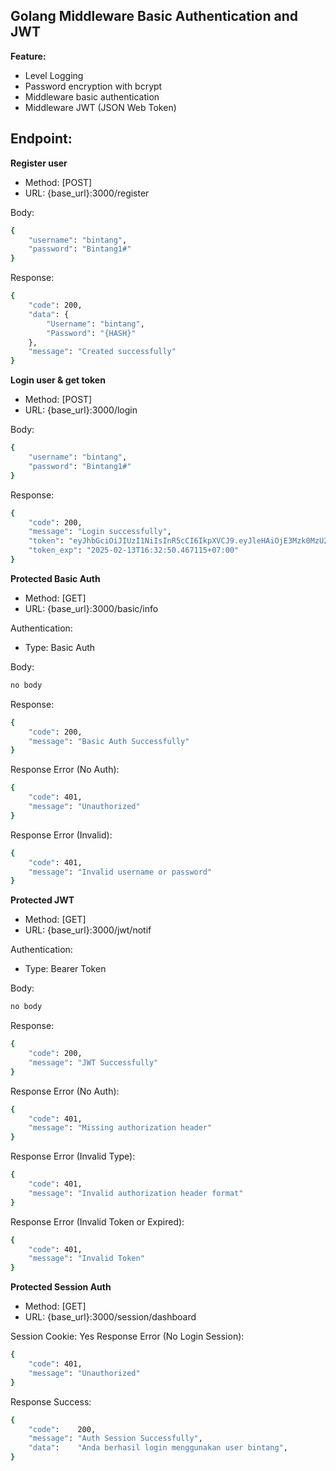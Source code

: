 ## Golang Middleware Basic Authentication and JWT
**Feature:**
- Level Logging
- Password encryption with bcrypt
- Middleware basic authentication
- Middleware JWT (JSON Web Token)

## Endpoint:
**Register user**
- Method: [POST]
- URL: {base_url}:3000/register

Body:
```sh
{
    "username": "bintang",
    "password": "Bintang1#"
}
```
Response:
```sh
{
    "code": 200,
    "data": {
        "Username": "bintang",
        "Password": "{HASH}"
    },
    "message": "Created successfully"
}
```

**Login user & get token**
- Method: [POST]
- URL: {base_url}:3000/login

Body:
```sh
{
    "username": "bintang",
    "password": "Bintang1#"
}
```
Response:
```sh
{
    "code": 200,
    "message": "Login successfully",
    "token": "eyJhbGciOiJIUzI1NiIsInR5cCI6IkpXVCJ9.eyJleHAiOjE3Mzk0MzU2MzAsInVzZXJuYW1lIjoiYmludGFuZyJ9.r-qmomQfuhvacUlSAvXYk3b0tk-D4qH8q_fpAX7N3To",
    "token_exp": "2025-02-13T16:32:50.467115+07:00"
}
```

**Protected Basic Auth**
- Method: [GET]
- URL: {base_url}:3000/basic/info

Authentication:
- Type: Basic Auth

Body:
```sh
no body
```
Response:
```sh
{
    "code": 200,
    "message": "Basic Auth Successfully"
}
```
Response Error (No Auth):
```sh
{
    "code": 401,
    "message": "Unauthorized"
}
```
Response Error (Invalid):
```sh
{
    "code": 401,
    "message": "Invalid username or password"
}
```

**Protected JWT**
- Method: [GET]
- URL: {base_url}:3000/jwt/notif

Authentication:
- Type: Bearer Token

Body:
```sh
no body
```
Response:
```sh
{
    "code": 200,
    "message": "JWT Successfully"
}
```
Response Error (No Auth):
```sh
{
    "code": 401,
    "message": "Missing authorization header"
}
```
Response Error (Invalid Type):
```sh
{
    "code": 401,
    "message": "Invalid authorization header format"
}
```
Response Error (Invalid Token or Expired):
```sh
{
    "code": 401,
    "message": "Invalid Token"
}
```

**Protected Session Auth**
- Method: [GET]
- URL: {base_url}:3000/session/dashboard

Session Cookie: Yes
Response Error (No Login Session):
```sh
{
    "code": 401,
    "message": "Unauthorized"
}
```
Response Success:
```sh
{
    "code":    200,
    "message": "Auth Session Successfully",
    "data":    "Anda berhasil login menggunakan user bintang",
}
```
